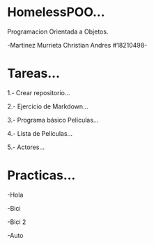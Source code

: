# HomelessPOO...
Programacion Orientada a Objetos.

-Martinez Murrieta Christian Andres #18210498-
# Tareas...
1.- Crear repositorio...

2.- Ejercicio de Markdown... 

3.- Programa básico Películas...

4.- Lista de Películas...

5.- Actores...

# Practicas...
-Hola

-Bici

-Bici 2

-Auto

